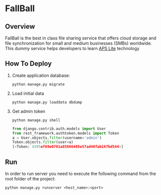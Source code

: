 # FallBall

## Overview
FallBall is the best in class file sharing service that offers cloud storage and file synchronization for small and medium businesses (SMBs) worldwide.
This dummy service helps developers to learn [APS Lite](http://aps.odin.com) technology 

## How To Deploy
1. Create application database:
  
    ```
    python manage.py migrate
    ```

2. Load initial data

    ```
    python manage.py loaddata dbdump
    ```

3. Get admin token

    ```
    python manage.py shell
    ```
    ```python
    from django.contrib.auth.models import User 
    from rest_framework.authtoken.models import Token
    a = User.objects.filter(username='admin')
    Token.objects.filter(user=a)
    [<Token: 4395ef69e0701a85866485e57ad40fab167bd544>]
    ```

## Run
In order to run server you need to execute the following command from the root folder of the project:

```
python manage.py runserver <host_name>:<port>
```